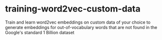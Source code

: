 # training-word2vec-custom-data
Train and learn word2vec embeddings on custom data of your choice to generate embeddings for out-of-vocabulary words that are not found in the Google's standard 1 Billion dataset
